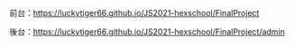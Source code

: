 前台：https://luckytiger66.github.io/JS2021-hexschool/FinalProject

後台：https://luckytiger66.github.io/JS2021-hexschool/FinalProject/admin

